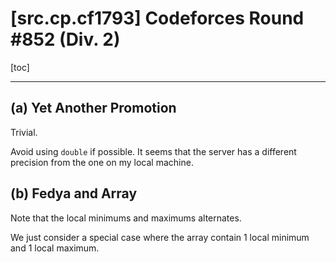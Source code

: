# [src.cp.cf1793] Codeforces Round #852 (Div. 2)

[toc]

---

## (a) Yet Another Promotion

Trivial.

Avoid using `double` if possible. It seems that the server has a different precision from the one on my local machine.

## (b) Fedya and Array

Note that the local minimums and maximums alternates.

We just consider a special case where the array contain 1 local minimum and 1 local maximum.
